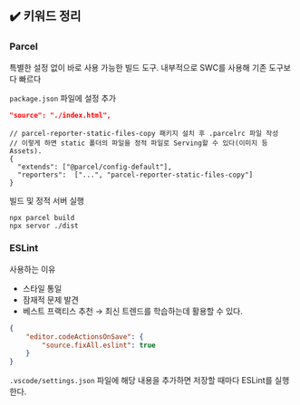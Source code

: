 ## ✔️ 키워드 정리
### Parcel
특별한 설정 없이 바로 사용 가능한 빌드 도구. 내부적으로 SWC를 사용해 기존 도구보다 빠르다<br/>

`package.json` 파일에 설정 추가
```json
"source": "./index.html",
```

```
// parcel-reporter-static-files-copy 패키지 설치 후 .parcelrc 파일 작성
// 이렇게 하면 static 폴더의 파일을 정적 파일로 Serving할 수 있다(이미지 등 Assets).
{
  "extends": ["@parcel/config-default"],
  "reporters":  ["...", "parcel-reporter-static-files-copy"]
}
```

빌드 및 정적 서버 실행

```
npx parcel build
npx servor ./dist
```

### ESLint
사용하는 이유
- 스타일 통일
- 잠재적 문제 발견
- 베스트 프랙티스 추천 → 최신 트렌드를 학습하는데 활용할 수 있다.

```Json
{
    "editor.codeActionsOnSave": {
        "source.fixAll.eslint": true
    }
}
```
`.vscode/settings.json` 파일에 해당 내용을 추가하면 저장할 때마다 ESLint를 실행한다.